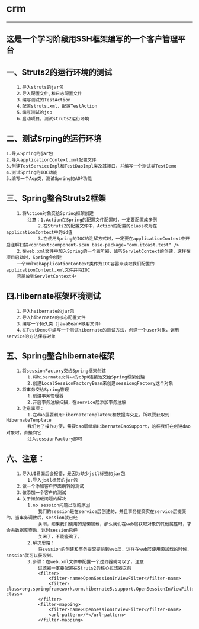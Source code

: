# crm  #
-------------

## 这是一个学习阶段用SSH框架编写的一个客户管理平台 ##
## 一、Struts2的运行环境的测试 ##
	
		1.导入struts的jar包
		2.导入配置文件,和日志配置文件
		3.编写测试的TestAction
		4.配置struts.xml，配置TestAction
		5.编写测试的jsp
		6.启动项目，测试struts2运行环境
## 二、测试Srping的运行环境 ##
	
	1.导入Spring的jar包
	2.导入applicationContext.xml配置文件
	3.创建TestServiceImpl和TestDaoImpl类及其接口，并编写一个测试类TestDemo
	4.测试Spring的IOC功能
	5.编写一个Aop类，测试Spring的AOP功能
## 三、Spring整合Struts2框架 ##
	
		1.将Action对象交给Spring框架创建
			注意：1.Action在Spring的配置文件配置时，一定要配置成多例
				2.在Struts2的配置文件中，Action的配置的class改为在applicationContext中的id值
				3.在使用Spring的IOC的注解方式时，一定要在applicationContext中开启注解扫描<context:component-scan base-package="com.itcast.test" />
		2.在web.xml文件中加入Spring的一个监听器，监听ServletContext的创建，这样在项目启动时，Spring会创建
		一个xmlWebApplicationContext类作为IOC容器来读取我们配置的applicationContext.xml文件并将IOC
		容器放到ServletContext中
## 四.Hibernate框架环境测试 ##
	
		1.导入heibernate的jar包
		2.导入hibernate的核心配置文件
		3.编写一个持久类（javaBean+映射文件）
		4.在TestDemo中编写一个测试hibernate的测试方法，创建一个user对象，调用service的方法保存对象
## 五、Spring整合hibernate框架 ##
	
		1.将sessionFactory交给Spring框架创建
			1.将hibernate文件中的c3p0连接池交给Spring框架创建
			2.创建LocalSessionFactoryBean来创建sessiongFactory这个对象
		2.将事务交给Spring管理
			1.创建事务管理器
			2.开启事务注解扫描，在service层添加事务注解
		3.注意事项：
			1.在dao层要利用HibernateTemplate来和数据库交互，所以要获取到HibernateTemplate
			我们为了操作方便，需要dao层继承HibernateDaoSupport，这样我们在创建dao对象时，直接向它
			注入sessionFactory即可
## 六、注意： ##
	
		1.导入UI界面后会报错，是因为缺少jstl标签的jar包
			1.导入jstl标签的jar包
		2.做一个添加客户界面跳转的测试
		3.做添加一个客户的测试
		4.关于懒加载问题的解决
			1.no session问题出现的原因
				我们的session是在service层创建的，并且事务提交实在service层提交的，当事务调教后，session就已经
				关闭，如果我们使用的是懒加载，那么我们在web层获取对象的其他属性时，才会去数据库查询，这时session已经
				关闭了，不能查询了。
			2.解决思路：
				将session的创建和事务提交提前到web层，这样在web层使用懒加载的时候，session就可以获取到。
			3.步骤：在web.xml文件中配置一个过滤器就可以了，注意
				过滤器一定要配置在Struts2的核心过滤器之前
				<filter>
					<filter-name>OpenSessionInViewFilter</filter-name>
					<filter-class>org.springframework.orm.hibernate5.support.OpenSessionInViewFilter</filter-class>
				</filter>
				<filter-mapping>
					<filter-name>OpenSessionInViewFilter</filter-name>
					<url-pattern>/*</url-pattern>
				</filter-mapping>
	
